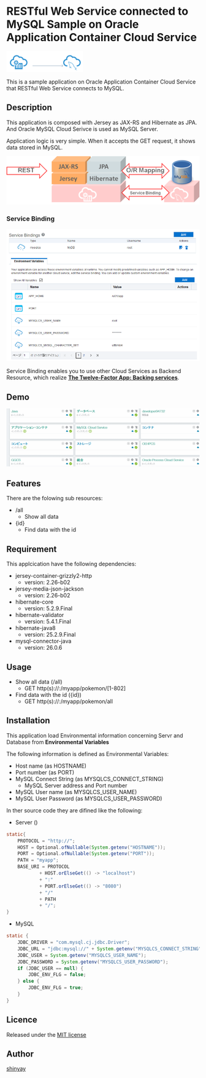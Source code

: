 # RESTful Web Service connected to MySQL Sample on Oracle Application Container Cloud Service

![ACCS with MySQLCS](docs/images/accs_with_mysql.png)

This is a sample application on Oracle Application Container Cloud Service that RESTful Web Service connects to MySQL.

## Description
This application is composed with Jersey as JAX-RS and Hibernate as JPA. And Oracle MySQL Cloud Serivce is used as MySQL Server.

Application logic is very simple. When it accepts the GET request, it shows data stored in MySQL.

![jersey_and_jpa](docs/images/jersey_and_jpa_e.png)

### Service Binding
![servicebinding](docs/images/servicebinding.png)

Service Binding enables you to use other Cloud Services as Backend Resource, which realize **[The Twelve-Factor App: Backing services](https://12factor.net/backing-services)**.

## Demo
![Demo](docs/images/accs_with_mysql_demo.gif)

## Features

There are the folowing sub resources:
- /all
  - Show all data
- {id}
  - Find data with the id

## Requirement

This applcication have the following dependencies:
- jersey-container-grizzly2-http
  - version: 2.26-b02
- jersey-media-json-jackson
  - version: 2.26-b02
- hibernate-core
  - version: 5.2.9.Final
- hibernate-validator
  - version: 5.4.1.Final
- hibernate-java8
  - version: 25.2.9.Final
- mysql-connector-java
  - version: 26.0.6

## Usage

- Show all data (/all)
  - GET http(s)://<DOMAIN>:<PORT>/myapp/pokemon/[1-802]
- Find data with the id ({id})
  - GET http(s)://<DOMAIN>:<PORT>/myapp/pokemon/all

## Installation

This application load Environmental information concerning Servr and Database from **Environmental Variables**

The following information is defined as Environmental Variables:
- Host name (as HOSTNAME)
- Port number (as PORT)
- MySQL Connect String (as MYSQLCS_CONNECT_STRING)
  - MySQL Server address and Port number
- MySQL User name (as MYSQLCS_USER_NAME)
- MySQL User Password (as MYSQLCS_USER_PASSWORD)

In ther source code they are difined like the following:

- Server ()

```java
static{
    PROTOCOL = "http://";
    HOST = Optional.ofNullable(System.getenv("HOSTNAME"));
    PORT = Optional.ofNullable(System.getenv("PORT"));
    PATH = "myapp";
    BASE_URI = PROTOCOL
            + HOST.orElseGet(() -> "localhost")
            + ":"
            + PORT.orElseGet(() -> "8080")
            + "/"
            + PATH
            + "/";
}
```

- MySQL

```java
static {
    JDBC_DRIVER = "com.mysql.cj.jdbc.Driver";
    JDBC_URL = "jdbc:mysql://" + System.getenv("MYSQLCS_CONNECT_STRING");
    JDBC_USER = System.getenv("MYSQLCS_USER_NAME");
    JDBC_PASSWORD = System.getenv("MYSQLCS_USER_PASSWORD");
    if (JDBC_USER == null) {
        JDBC_ENV_FLG = false;
    } else {
        JDBC_ENV_FLG = true;
    }
}
```
## Licence

Released under the [MIT license](https://gist.githubusercontent.com/shinyay/56e54ee4c0e22db8211e05e70a63247e/raw/44f0f4de510b4f2b918fad3c91e0845104092bff/LICENSE)

## Author

[shinyay](https://github.com/shinyay)
